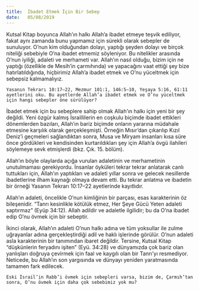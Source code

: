 ```yaml
---
title:  İbadet Etmek İçin Bir Sebep
date:   05/08/2019
---
```


Kutsal Kitap boyunca Allah’ın halkı Allah’a ibadet etmeye teşvik ediliyor, fakat aynı zamanda bunu yapmamız için sürekli olarak sebepler de sunuluyor. O’nun kim olduğundan dolayı, yaptığı şeyden dolayı ve birçok niteliği sebebiyle O’na ibadet etmemiz söyleniyor. Bu nitelikler arasında O’nun iyiliği, adaleti ve merhameti var. Allah’ın nasıl olduğu, bizim için ne yaptığı (özellikle de Mesih’in çarmıhında) ve yapacağını vaat ettiği şey bize hatırlatıldığında, hiçbirimiz Allah’a ibadet etmek ve O’nu yüceltmek için sebepsiz kalmamalıyız.

`Yasanın Tekrarı 10:17–22, Mezmur 101:1, 146:5–10, Yeşaya 5:16, 61:11 ayetlerini oku. Bu ayetlerde Allah’a ibadet etmek ve O’nu yüceltmek için hangi sebepler öne sürülüyor?`

İbadet etmek için bu sebeplere sahip olmak Allah’ın halkı için yeni bir şey değildi. Yeni özgür kalmış İsraillilerin en coşkulu biçimde ibadet ettikleri dönemlerden bazıları, Allah’ın bariz biçimde onların yararına müdahale etmesine karşılık olarak gerçekleşmişti. Örneğin Mısır’dan çıkarılıp Kızıl Deniz’i geçmeleri sağlandıktan sonra, Musa ve Miryam insanları kısa süre önce gördükleri ve kendisinden kurtarıldıkları şey için Allah’a övgü ilahileri söylemeye sevk etmişlerdi (bkz. Çık. 15. bölüm).

Allah’ın böyle olaylarda açığa vurulan adaletinin ve merhametinin unutulmaması gerekiyordu. İnsanlar öyküleri tekrar tekrar anlatarak canlı tuttukları için, Allah’ın yaptıkları ve adaleti yıllar sonra ve gelecek nesillerde ibadetlerine ilham kaynağı olmaya devam etti. Bu tekrar anlatma ve ibadetin bir örneği Yasanın Tekrarı 10:17–22 ayetlerinde kayıtlıdır.

Allah’ın adaleti, öncelikle O’nun kimliğinin bir parçası, esas karakterinin öz bileşenidir. “Tanrı kesinlikle kötülük etmez, Her Şeye Gücü Yeten adaleti saptırmaz” (Eyüp 34:12). Allah adildir ve adaletle ilgilidir; bu da O’na ibadet edip O’nu övmek için bir sebeptir.

İkinci olarak, Allah’ın adaleti O’nun halkı adına ve tüm yoksullar ile zulme uğrayanlar adına gerçekleştirdiği adil ve haklı işlerinde görülür. O’nun adaleti asla karakterinin bir tanımından ibaret değildir. Tersine, Kutsal Kitap “düşkünlerin feryadını işiten” (Eyü. 34:28) ve dünyamızda çok bariz olan yanlışları doğruya çevirmek için faal ve kaygılı olan bir Tanrı’yı resmediyor. Neticede, bu Allah’ın son yargısında ve dünyayı yeniden yaratmasında tamamen fark edilecek. 

`Eski İsrail’in Rabb’i övmek için sebepleri varsa, bizim de, Çarmıh’tan sonra, O’nu övmek için daha çok sebebimiz yok mu?`